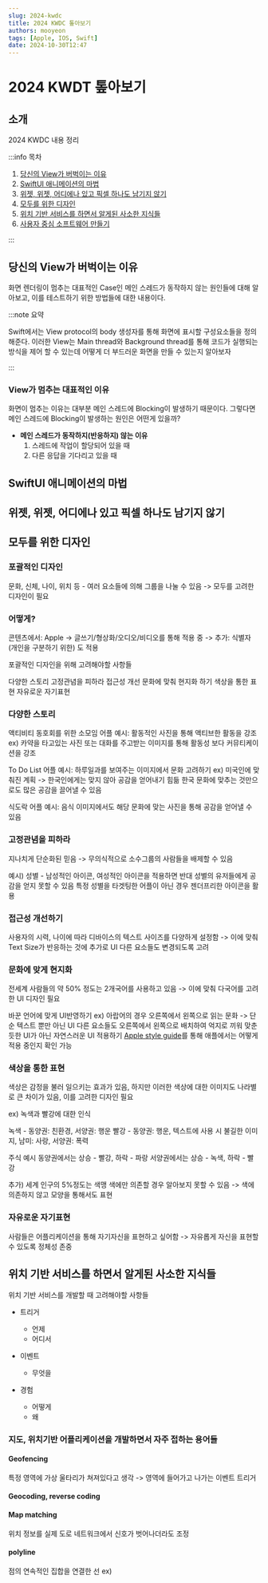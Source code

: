 ```yaml
---
slug: 2024-kwdc
title: 2024 KWDC 톺아보기
authors: mooyeon
tags: [Apple, IOS, Swift]
date: 2024-10-30T12:47
---
```


# 2024 KWDT 톺아보기

## 소개

2024 KWDC 내용 정리

:::info 목차

1. [당신의 View가 버벅이는 이유](#당신의-view가-버벅이는-이유)
2. [SwiftUI 애니메이션의 마법](#swiftui-애니메이션의-마법)
3. [위젯, 위젯, 어디에나 있고 픽셀 하나도 남기지 않기](#위젯-위젯-어디에나-있고-픽셀-하나도-남기지-않기)
4. [모두를 위한 디자인](#모두를-위한-디자인)
5. [위치 기반 서비스를 하면서 알게된 사소한 지식들](#위치-기반-서비스를-하면서-알게된-사소한-지식들)
6. [사용자 중심 소프트웨어 만들기](#사용자-중심-소프트웨어-만들기)

:::

<!--truncate-->

## 당신의 View가 버벅이는 이유

화면 렌더링이 멈추는 대표적인 Case인 메인 스레드가 동작하지 않는 원인들에 대해 알아보고, 이를 테스트하기 위한 방법들에 대한 내용이다.

:::note 요약

Swift에서는 View protocol의 body 생성자를 통해 화면에 표시할 구성요소들을 정의 해준다. 이러한 View는 Main thread와 Background thread를 통해 코드가 실행되는 방식을 제어 할 수 있는데 어떻게 더 부드러운 화면을 만들 수 있는지 알아보자

:::

### View가 멈추는 대표적인 이유

화면이 멈추는 이유는 대부분 메인 스레드에 Blocking이 발생하기 때문이다. 그렇다면 메인 스레드에 Blocking이 발생하는 원인은 어떤게 있을까?

- **메인 스레드가 동작하지(반응하지) 않는 이유**
  1. 스레드에 작업이 할당되어 있을 때
  2. 다른 응답을 기다리고 있을 때

## SwiftUI 애니메이션의 마법

## 위젯, 위젯, 어디에나 있고 픽셀 하나도 남기지 않기

## 모두를 위한 디자인

### 포괄적인 디자인

문화, 신체, 나이, 위치 등 - 여러 요소들에 의해 그룹을 나눌 수 있음
-> 모두를 고려한 디자인이 필요

### 어떻게?

콘텐츠에서: Apple -> 글쓰기/형상화/오디오/비디오를 통해 적용 중
-> 추가: 식별자(개인을 구분하기 위한) 도 적용

포괄적인 디자인을 위해 고려해야할 사항들

다양한 스토리
고정관념을 피하라
접근성 개선
문화에 맞춰 현지화 하기
색상을 통한 표현
자유로운 자기표현

### 다양한 스토리

액티비티 동호회를 위한 소모임 어플 예시:
활동적인 사진을 통해 액티브한 활동을 강조 ex) 카약을 타고있는 사진
또는 대화를 주고받는 이미지를 통해 활동성 보다 커뮤티케이션을 강조

To Do List 어플 예시:
하루일과를 보여주는 이미지에서 문화 고려하기
ex) 미국인에 맞춰진 계획 -> 한국인에게는 맞지 않아 공감을 얻어내기 힘듦
한국 문화에 맞추는 것만으로도 많은 공감을 끌어낼 수 있음

식도락 어플 예시:
음식 이미지에서도 해당 문화에 맞는 사진을 통해 공감을 얻어낼 수 있음

### 고정관념을 피하라

지나치게 단순화된 믿음 -> 무의식적으로 소수그룹의 사람들을 배제할 수 있음

예시) 성별 - 남성적인 아이콘, 여성적인 아이콘을 적용하면 반대 성별의 유저들에게 공감을 얻지 못할 수 있음
특정 성별을 타겟팅한 어플이 아닌 경우 젠더프리한 아이콘을 활용

### 접근성 개선하기

사용자의 시력, 나이에 따라 디바이스의 텍스트 사이즈를 다양하게 설정함 -> 이에 맞춰 Text Size가 반응하는 것에 추가로 UI 다른 요소들도 변경되도록 고려

### 문화에 맞게 현지화

전세계 사람들의 약 50% 정도는 2개국어를 사용하고 있음 -> 이에 맞춰 다국어를 고려한 UI 디자인 필요

바꾼 언어에 맞게 UI반영하기
ex) 아랍어의 경우 오른쪽에서 왼쪽으로 읽는 문화 -> 단순 텍스트 뿐만 아닌 UI 다른 요소들도 오른쪽에서 왼쪽으로 배치하여 억지로 끼워 맞춘듯한 UI가 아닌 자연스러운 UI 적용하기
[Apple style guide](https://developer.apple.com/design/human-interface-guidelines/)를 통해 애플에서는 어떻게 적용 중인지 확인 가능

### 색상을 통한 표현

색상은 감정을 불러 일으키는 효과가 있음, 하지만 이러한 색상에 대한 이미지도 나라별로 큰 차이가 있음, 이를 고려한 디자인 필요

ex) 녹색과 빨강에 대한 인식

녹색 - 동양권: 친환경, 서양권: 행운
빨강 - 동양권: 행운, 텍스트에 사용 시 불길한 이미지, 남미: 사랑, 서양권: 폭력

주식 예시
동양권에서는 상승 - 빨강, 하락 - 파랑
서양권에서는 상승 - 녹색, 하락 - 빨강

추가) 세계 인구의 5%정도는 색맹
색에만 의존할 경우 알아보지 못할 수 있음 -> 색에 의존하지 않고 모양을 통해서도 표현

### 자유로운 자기표현

사람들은 어플리케이션을 통해 자기자신을 표현하고 싶어함 -> 자유롭게 자신을 표현할 수 있도록 정체성 존중

## 위치 기반 서비스를 하면서 알게된 사소한 지식들

위치 기반 서비스를 개발할 때 고려해야할 사항들

- 트리거

  - 언제
  - 어디서

- 이벤트

  - 무엇을

- 경험
  - 어떻게
  - 왜

### 지도, 위치기반 어플리케이션을 개발하면서 자주 접하는 용어들

#### Geofencing

특정 영역에 가상 울타리가 쳐져있다고 생각 -> 영역에 들어가고 나가는 이벤트 트리거

#### Geocoding, reverse coding

#### Map matching

위치 정보를 실제 도로 네트워크에서 신호가 벗어나더라도 조정

#### polyline

점의 연속적인 집합을 연결한 선
ex)
